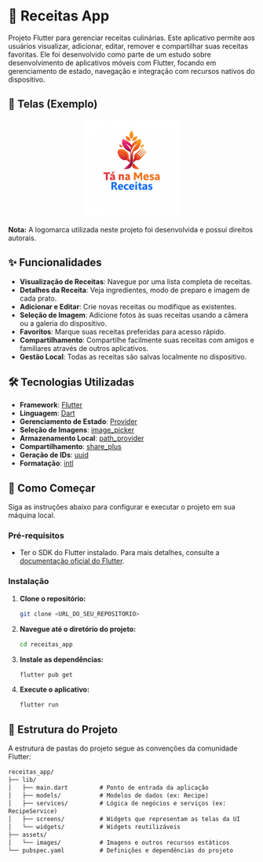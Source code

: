 # 🍳 Receitas App

Projeto Flutter para gerenciar receitas culinárias. Este aplicativo permite aos usuários visualizar, adicionar, editar, remover e compartilhar suas receitas favoritas. Ele foi desenvolvido como parte de um estudo sobre desenvolvimento de aplicativos móveis com Flutter, focando em gerenciamento de estado, navegação e integração com recursos nativos do dispositivo.

## 📸 Telas (Exemplo)


<p align="center">
  <img src="assets/images/logo.png" width="200" alt="Logo do App">
</p>

**Nota:** A logomarca utilizada neste projeto foi desenvolvida e possui direitos autorais.

## ✨ Funcionalidades

*   **Visualização de Receitas**: Navegue por uma lista completa de receitas.
*   **Detalhes da Receita**: Veja ingredientes, modo de preparo e imagem de cada prato.
*   **Adicionar e Editar**: Crie novas receitas ou modifique as existentes.
*   **Seleção de Imagem**: Adicione fotos às suas receitas usando a câmera ou a galeria do dispositivo.
*   **Favoritos**: Marque suas receitas preferidas para acesso rápido.
*   **Compartilhamento**: Compartilhe facilmente suas receitas com amigos e familiares através de outros aplicativos.
*   **Gestão Local**: Todas as receitas são salvas localmente no dispositivo.

## 🛠️ Tecnologias Utilizadas

*   **Framework**: [Flutter](https://flutter.dev/)
*   **Linguagem**: [Dart](https://dart.dev/)
*   **Gerenciamento de Estado**: [Provider](https://pub.dev/packages/provider)
*   **Seleção de Imagens**: [image_picker](https://pub.dev/packages/image_picker)
*   **Armazenamento Local**: [path_provider](https://pub.dev/packages/path_provider)
*   **Compartilhamento**: [share_plus](https://pub.dev/packages/share_plus)
*   **Geração de IDs**: [uuid](https://pub.dev/packages/uuid)
*   **Formatação**: [intl](https://pub.dev/packages/intl)

## 🚀 Como Começar

Siga as instruções abaixo para configurar e executar o projeto em sua máquina local.

### Pré-requisitos

*   Ter o SDK do Flutter instalado. Para mais detalhes, consulte a [documentação oficial do Flutter](https://flutter.dev/docs/get-started/install).

### Instalação

1.  **Clone o repositório:**
    ```bash
    git clone <URL_DO_SEU_REPOSITORIO>
    ```

2.  **Navegue até o diretório do projeto:**
    ```bash
    cd receitas_app
    ```

3.  **Instale as dependências:**
    ```bash
    flutter pub get
    ```

4.  **Execute o aplicativo:**
    ```bash
    flutter run
    ```

## 📂 Estrutura do Projeto

A estrutura de pastas do projeto segue as convenções da comunidade Flutter:

```
receitas_app/
├── lib/
│   ├── main.dart         # Ponto de entrada da aplicação
│   ├── models/           # Modelos de dados (ex: Recipe)
│   ├── services/         # Lógica de negócios e serviços (ex: RecipeService)
│   ├── screens/          # Widgets que representam as telas da UI
│   └── widgets/          # Widgets reutilizáveis
├── assets/
│   └── images/           # Imagens e outros recursos estáticos
└── pubspec.yaml          # Definições e dependências do projeto
```